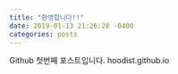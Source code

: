 ```yaml
---
title: "환영합니다!!"
date: 2019-01-13 21:26:28 -0400
categories: posts
---
```

Github 첫번째 포스트입니다.
hoodist.github.io
